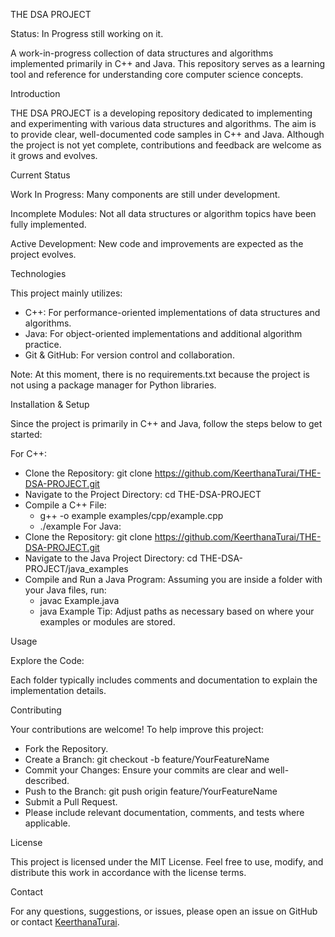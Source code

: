 THE DSA PROJECT

Status: In Progress still working on it.

A work-in-progress collection of data structures and algorithms implemented primarily in C++ and Java. This repository serves as a learning tool and reference for understanding core computer science concepts.


Introduction

THE DSA PROJECT is a developing repository dedicated to implementing and experimenting with various data structures and algorithms. The aim is to provide clear, well-documented code samples in C++ and Java. Although the project is not yet complete, contributions and feedback are welcome as it grows and evolves.

Current Status

Work In Progress: Many components are still under development.

Incomplete Modules: Not all data structures or algorithm topics have been fully implemented.

Active Development: New code and improvements are expected as the project evolves.


Technologies

This project mainly utilizes:

- C++: For performance-oriented implementations of data structures and algorithms.
- Java: For object-oriented implementations and additional algorithm practice.
- Git & GitHub: For version control and collaboration.

Note: At this moment, there is no requirements.txt because the project is not using a package manager for Python libraries.


Installation & Setup

Since the project is primarily in C++ and Java, follow the steps below to get started:


For C++:
- Clone the Repository: git clone https://github.com/KeerthanaTurai/THE-DSA-PROJECT.git
- Navigate to the Project Directory: cd THE-DSA-PROJECT
- Compile a C++ File:
  - g++ -o example examples/cpp/example.cpp
  - ./example
For Java:
- Clone the Repository: git clone https://github.com/KeerthanaTurai/THE-DSA-PROJECT.git
- Navigate to the Java Project Directory: cd THE-DSA-PROJECT/java_examples
- Compile and Run a Java Program:
  Assuming you are inside a folder with your Java files, run:
  - javac Example.java
  - java Example
Tip: Adjust paths as necessary based on where your examples or modules are stored.


Usage

Explore the Code:

Each folder typically includes comments and documentation to explain the implementation details.


Contributing

Your contributions are welcome! To help improve this project:
- Fork the Repository.
- Create a Branch: git checkout -b feature/YourFeatureName
- Commit your Changes: Ensure your commits are clear and well-described.
- Push to the Branch: git push origin feature/YourFeatureName
- Submit a Pull Request.
- Please include relevant documentation, comments, and tests where applicable.


License

This project is licensed under the MIT License. Feel free to use, modify, and distribute this work in accordance with the license terms.


Contact

For any questions, suggestions, or issues, please open an issue on GitHub or contact [KeerthanaTurai](https://www.linkedin.com/in/keerthanaturai/).
